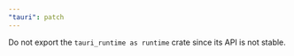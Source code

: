 ```yaml
---
"tauri": patch
---
```


Do not export the `tauri_runtime as runtime` crate since its API is not stable.
